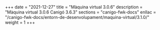 +++
date        = "2021-12-27"
title       = "Màquina virtual 3.0.6"
description = "Màquina virtual 3.0.6 Canigó 3.6.3"
sections    = "canigo-fwk-docs"
enllac		= "/canigo-fwk-docs/entorn-de-desenvolupament/maquina-virtual/3.1.0/"
weight		= 1
+++
